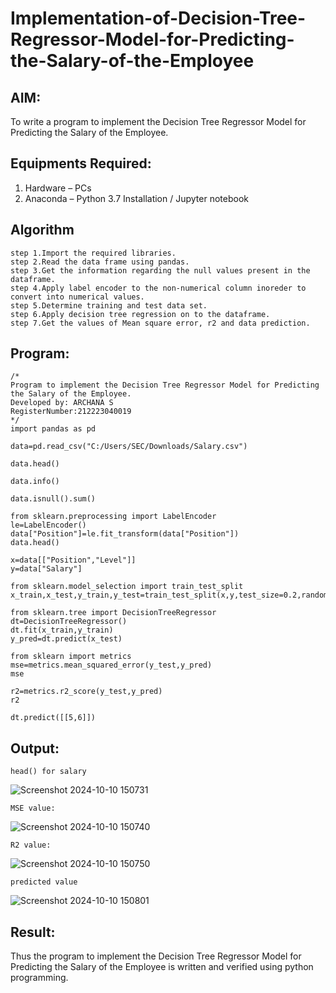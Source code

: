 # Implementation-of-Decision-Tree-Regressor-Model-for-Predicting-the-Salary-of-the-Employee

## AIM:
To write a program to implement the Decision Tree Regressor Model for Predicting the Salary of the Employee.

## Equipments Required:
1. Hardware – PCs
2. Anaconda – Python 3.7 Installation / Jupyter notebook

## Algorithm
```
step 1.Import the required libraries. 
step 2.Read the data frame using pandas. 
step 3.Get the information regarding the null values present in the dataframe. 
step 4.Apply label encoder to the non-numerical column inoreder to convert into numerical values. 
step 5.Determine training and test data set. 
step 6.Apply decision tree regression on to the dataframe. 
step 7.Get the values of Mean square error, r2 and data prediction.
```
## Program:
```
/*
Program to implement the Decision Tree Regressor Model for Predicting the Salary of the Employee.
Developed by: ARCHANA S
RegisterNumber:212223040019
*/
import pandas as pd

data=pd.read_csv("C:/Users/SEC/Downloads/Salary.csv")

data.head()

data.info()

data.isnull().sum()

from sklearn.preprocessing import LabelEncoder
le=LabelEncoder()
data["Position"]=le.fit_transform(data["Position"])
data.head()

x=data[["Position","Level"]]
y=data["Salary"]

from sklearn.model_selection import train_test_split
x_train,x_test,y_train,y_test=train_test_split(x,y,test_size=0.2,random_state=2)

from sklearn.tree import DecisionTreeRegressor
dt=DecisionTreeRegressor()
dt.fit(x_train,y_train)
y_pred=dt.predict(x_test)

from sklearn import metrics
mse=metrics.mean_squared_error(y_test,y_pred)
mse

r2=metrics.r2_score(y_test,y_pred)
r2

dt.predict([[5,6]])

```

## Output:
```
head() for salary
```
![Screenshot 2024-10-10 150731](https://github.com/user-attachments/assets/c4920c18-f11d-41f5-b3d1-f1fc2dfaaae6)
```
MSE value:
```
![Screenshot 2024-10-10 150740](https://github.com/user-attachments/assets/6a48f875-0f3f-410a-ab91-0148645ce329)
```
R2 value:
```
![Screenshot 2024-10-10 150750](https://github.com/user-attachments/assets/6e508fa2-b21e-419b-803d-a377e2f059a5)
```
predicted value
```
![Screenshot 2024-10-10 150801](https://github.com/user-attachments/assets/11e28d0e-6033-4e74-b6b0-21f2490630d7)

## Result:
Thus the program to implement the Decision Tree Regressor Model for Predicting the Salary of the Employee is written and verified using python programming.
